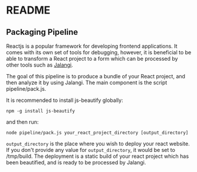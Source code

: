 README
======

## Packaging Pipeline
Reactjs is a popular framework for developing frontend applications. It comes with its own set of tools for debugging, however, it is beneficial to be able to transform a React project to a form which can be processed by other tools such as [Jalangi](https://github.com/Samsung/jalangi2 "Jalangi2 on Github").

The goal of this pipeline is to produce a bundle of your React project, and then analyze it by using Jalangi. The main component is the script pipeline/pack.js.

It is recommended to install js-beautify globally: <br />
```
npm -g install js-beautify
```

and then run: <br />
```
node pipeline/pack.js your_react_project_directory [output_directory]
```
<!-- Upon running the command above, modify homepage field in package.json in your react project depending on where you wish to deploy your program and run: npm run build. You may also be interested in running js-beautify on the produced JavaScript program. -->
`output_directory` is the place where you wish to deploy your react website. If you don't provide any value for `output_directory`, it would be set to /tmp/build. The deployment is a static build of your react project which has been beautified, and is ready to be processed by Jalangi.